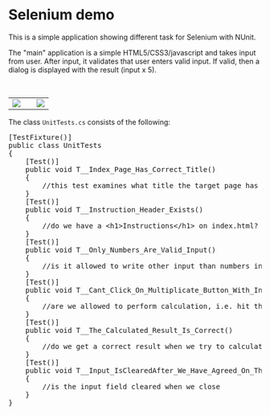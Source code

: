 <h1>Selenium demo</h1>
<p>This is a simple application showing different task for Selenium with NUnit.</p>

<p>The "main" application is a simple HTML5/CSS3/javascript and takes input from user. After input, it validates that user enters valid input. If valid, then a dialog is displayed with the result (input x 5).</p>

<table>
<tr><td><img src="https://i.imgur.com/7U9e26p.png"/></td>&nbsp;<td></td><td><img src="https://i.imgur.com/Ow3qsVs.png"/></td></tr>
</table>

<p>The class <code>UnitTests.cs</code> consists of the following:</p>
<pre>
[TestFixture()]
public class UnitTests
{
	[Test()]
	public void T__Index_Page_Has_Correct_Title()
	{
		//this test examines what title the target page has
	}
	[Test()]
	public void T__Instruction_Header_Exists()
	{
		//do we have a &lt;h1&gt;Instructions&lt;/h1&gt; on index.html?
	}
	[Test()]
	public void T__Only_Numbers_Are_Valid_Input()
	{
		//is it allowed to write other input than numbers in input?
	}
	[Test()]
	public void T__Cant_Click_On_Multiplicate_Button_With_Invalid_Input()
	{
		//are we allowed to perform calculation, i.e. hit the MULTIPLY-button, when we have wrong input? 
	}
	[Test()]
	public void T__The_Calculated_Result_Is_Correct()
	{
		//do we get a correct result when we try to calculate the multiplication?
	}
	[Test()]
	public void T__Input_IsClearedAfter_We_Have_Agreed_On_The_Result()
	{
		//is the input field cleared when we close
	}
}</pre>
